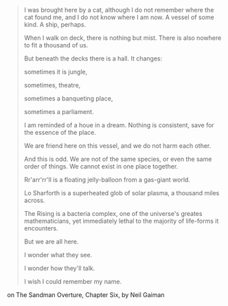 > I was brought here by a
> cat, although I do not
> remember where the cat found
> me, and I do not know where
> I am now. A vessel of some
> kind. A ship, perhaps.
>
> When I walk on deck, there
> is  nothing but mist. There
> is also nowhere to fit
> a thousand of us.
>
> But beneath the
> decks there is a
> hall. It changes:
>
> sometimes it
> is jungle,
>
> sometimes,
> theatre,
>
> sometimes a
> banqueting
> place,
>
> sometimes a
> parliament.
>
> I am reminded of a houe in a
> dream. Nothing is consistent,
> save for the essence of the place.
>
> We are friend here on this vessel,
> and we do not harm each other.
>
> And this is odd.
> We are not of the same
> species, or even the same
> order of things. We
> cannot exist in one
> place together.
>
> Rr'arr'rr'll is a
> floating jelly-balloon
> from a gas-giant
> world.
>
> Lo Sharforth
> is a superheated
> glob of solar
> plasma, a
> thousand
> miles
> across.
>
> The Rising is a
> bacteria complex,
> one of the
> universe's greates
> mathematicians, yet
> immediately lethal
> to the majority of
> life-forms it
> encounters.
>
> But we are
> all here.
>
> I wonder what
> they see.
>
> I wonder how
> they'll talk.
>
> I wish I could
> remember my
> name.

on The Sandman Overture, Chapter Six, by Neil Gaiman
